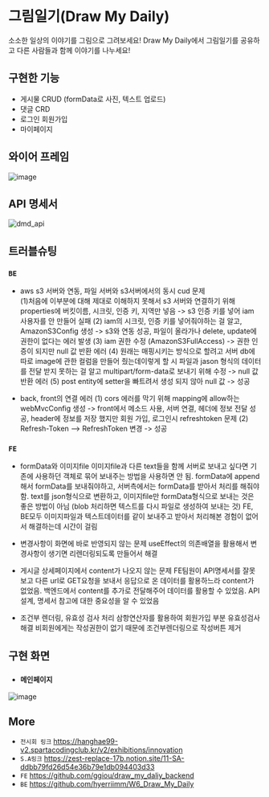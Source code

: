 
# 그림일기(Draw My Daily)

소소한 일상의 이야기를 그림으로 그려보세요! Draw My Daily에서 그림일기를 공유하고 다른 사람들과 함께 이야기를 나누세요!

## 구현한 기능
- 게시물 CRUD (formData로 사진, 텍스트 업로드)
- 댓글 CRD
- 로그인 회원가입
- 마이페이지

## 와이어 프레임

![image](https://user-images.githubusercontent.com/110383614/189154576-b07c3193-3829-4e17-8500-c94b0ce13539.png)

## API 명세서

![dmd_api](https://user-images.githubusercontent.com/110383614/189156458-f44eed23-6752-4da4-91bc-f6a5aa1634e6.png)

## 트러블슈팅

### `BE`
- aws s3 서버와 연동, 파일 서버와 s3서버에서의 동시 cud 문제  
(1)처음에 이부분에 대해 제대로 이해하지 못해서 s3 서버와 연결하기 위해 properties에 버킷이름, 시크릿, 인증 키, 지역만 넣음 -> s3 인증 키를 넣어 iam 사용자를 안 만들어 실패
(2) iam의 시크릿, 인증 키를 넣어줘야하는 걸 알고,  AmazonS3Config 생성 ->  s3와 연동 성공, 파일이 올라가나 delete, update에 권한이 없다는 에러 발생
(3) iam 권한 수정 (AmazonS3FullAccess) -> 권한 인증이 되지만 null 값 반환 에러 
(4) 원래는 매핑시키는 방식으로 할려고 서버 db에 따로 image에 관한 컬럼을 만들어 줬는데이렇게 할 시 파일과 jason 형식의 데이터를 전달 받지 못하는 걸 알고 multipart/form-data로
보내기 위해 수정 -> null 값 반환 에러 
(5) post entity에 setter을 빠트려서 생성 되지 않아 null 값 -> 성공 
    
 - back, front의 연결 에러
(1) cors 에러를 막기 위해  mapping에 allow하는 webMvcConfig 생성 -> front에서 메소드 사용, 서버 연결, 헤더에 정보 전달 성공, header에 정보를 저장 했지만 회원 가입, 로그인시 refreshtoken 문제
(2) Refresh-Token --> RefreshToken 변경  ->  성공


### `FE`
- formData와 이미지file
 이미지file과 다른 text들을 함께 서버로 보내고 싶다면 기존에 사용하던 객체로 묶어 보내주는 방법을 사용하면 안 됨. 
 formData에 append해서 formData를 보내줘야하고, 서버측에서는 formData를 받아서 처리를 해줘야 함.
 text를 json형식으로 변환하고, 이미지file만 formData형식으로 보내는 것은 좋은 방법이 아님 (blob 처리하면 텍스트를 다시 파일로 생성하여 보내는 것)
 FE, BE모두 이미지파일과 텍스트데이터를 같이 보내주고 받아서 처리해본 경험이 없어서 해결하는데 시간이 걸림

- 변경사항이 화면에 바로 반영되지 않는 문제
 useEffect의 의존배열을 활용해서 변경사항이 생기면 리렌더링되도록 만들어서 해결

- 게시글 상세페이지에서 content가 나오지 않는 문제
  FE팀원이 API명세서를 잘못보고 다른 url로 GET요청을 보내서 응답으로 온 데이터를 활용하느라 content가 없었음. 
  백엔드에서 content를 추가로 전달해주어 데이터를 활용할 수 있었음. 
  API설계, 명세서 참고에 대한 중요성을 알 수 있었음

- 조건부 렌더링, 유효성 검사 처리
  삼항연산자를 활용하여 회원가입 부분 유효성검사 해결
  비회원에게는 작성권한이 없기 때문에 조건부렌더링으로 작성버튼 제거
  
## 구현 화면
- ### `메인페이지`
![image](https://user-images.githubusercontent.com/110383614/189157821-681c7a59-92ba-435f-9f8a-383e4c9282a7.png)


## More
- `전시회 링크` https://hanghae99-v2.spartacodingclub.kr/v2/exhibitions/innovation
- `S.A링크` https://zest-replace-17b.notion.site/11-SA-ddbb79fd26d54e36b79e1db094403d33
- `FE` https://github.com/ggiou/draw_my_daliy_backend   
- `BE` https://github.com/hyerriimm/W6_Draw_My_Daily

